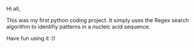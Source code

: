 Hi all,

This was my first python coding project. It simply uses the Regex search algorithm to identifiy patterns in a nucleic acid sequence.

Have fun using it :)!
